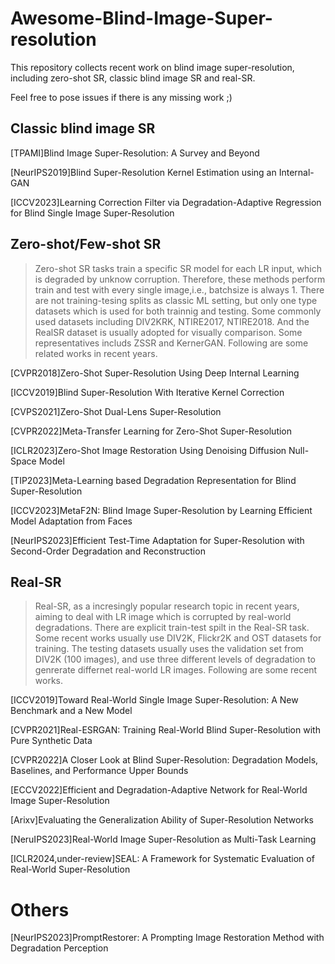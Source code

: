 # Awesome-Blind-Image-Super-resolution

This repository collects recent work on blind image super-resolution, including zero-shot SR, classic blind image SR and real-SR. 

Feel free to pose issues if there is any missing work ;)

## Classic blind image SR

[TPAMI]Blind Image Super-Resolution: A Survey and Beyond

[NeurIPS2019]Blind Super-Resolution Kernel Estimation using an Internal-GAN

[ICCV2023]Learning Correction Filter via Degradation-Adaptive Regression for Blind Single Image Super-Resolution

## Zero-shot/Few-shot SR

> Zero-shot SR tasks train a specific SR model for each LR input, which is degraded by unknow corruption. 
Therefore, these methods perform train and test with every single image,i.e., batchsize is always 1.
There are not training-tesing splits as classic ML setting, but only one type datasets which is used for both trainnig and testing.
Some commonly used datasets including DIV2KRK, NTIRE2017, NTIRE2018. And the RealSR dataset is usually adopted for visually comparison.
Some representatives includs ZSSR and KernerGAN. Following are some related works in recent years.


[CVPR2018]Zero-Shot Super-Resolution Using Deep Internal Learning

[ICCV2019]Blind Super-Resolution With Iterative Kernel Correction

[CVPS2021]Zero-Shot Dual-Lens Super-Resolution

[CVPR2022]Meta-Transfer Learning for Zero-Shot Super-Resolution

[ICLR2023]Zero-Shot Image Restoration Using Denoising Diffusion Null-Space Model

[TIP2023]Meta-Learning based Degradation Representation for Blind Super-Resolution

[ICCV2023]MetaF2N: Blind Image Super-Resolution by Learning Efficient Model Adaptation from Faces

[NeurIPS2023]Efficient Test-Time Adaptation for Super-Resolution with Second-Order Degradation and Reconstruction

## Real-SR

> Real-SR, as a incresingly popular research topic in recent years, aiming to deal with LR image which is corrupted by real-world degradations.
There are explicit train-test spilt in the Real-SR task. Some recent works usually use DIV2K, Flickr2K and OST datasets for training. The testing datasets 
usually uses the validation set from DIV2K (100 images), and use three different levels of degradation to genrerate differnet real-world LR images. 
Following are some recent works.  


[ICCV2019]Toward Real-World Single Image Super-Resolution: A New Benchmark and a New Model

[CVPR2021]Real-ESRGAN: Training Real-World Blind Super-Resolution with Pure Synthetic Data

[CVPR2022]A Closer Look at Blind Super-Resolution: Degradation Models, Baselines, and Performance Upper Bounds

[ECCV2022]Efficient and Degradation-Adaptive Network for Real-World Image Super-Resolution

[Arixv]Evaluating the Generalization Ability of Super-Resolution Networks

[NeruIPS2023]Real-World Image Super-Resolution as Multi-Task Learning

[ICLR2024,under-review]SEAL: A Framework for Systematic Evaluation of Real-World Super-Resolution




# Others

[NeurIPS2023]PromptRestorer: A Prompting Image Restoration Method with Degradation Perception

